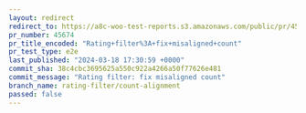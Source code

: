 ```yaml
---
layout: redirect
redirect_to: https://a8c-woo-test-reports.s3.amazonaws.com/public/pr/45674/e2e/index.html
pr_number: 45674
pr_title_encoded: "Rating+filter%3A+fix+misaligned+count"
pr_test_type: e2e
last_published: "2024-03-18 17:30:59 +0000"
commit_sha: 38c4cbc3695625a550c922a4266a50f77626e481
commit_message: "Rating filter: fix misaligned count"
branch_name: rating-filter/count-alignment
passed: false
---
```

